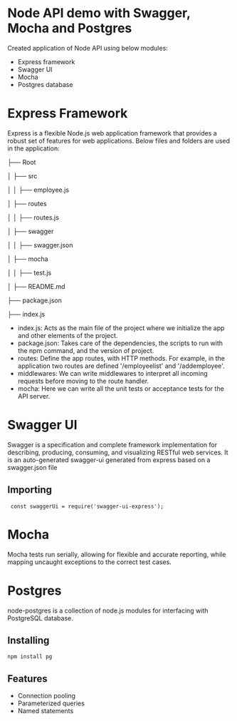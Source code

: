# Node API demo with Swagger, Mocha and Postgres

Created application of Node API using below modules:

  - Express framework
  - Swagger UI
  - Mocha
  - Postgres database

# Express Framework
Express is a flexible Node.js web application framework that provides a robust set of features for web applications.
Below files and folders are used in the application:

├── Root
   
   │   ├── src
   
   │   │   ├── employee.js
   
   │   ├── routes
   
   │   │  ├── routes.js
   
   │   ├── swagger
   
   │   │  ├── swagger.json
   
   │   ├── mocha
   
   │   │   ├── test.js
   
   │   ├── README.md
   
   ├── package.json
   
   ├── index.js
   
- index.js: Acts as the main file of the project where we initialize the app and other elements of the project.
- package.json: Takes care of the dependencies, the scripts to run with the npm command, and the version of project.
- routes: Define the app routes, with HTTP methods. For example, in the application two routes are defined '/employeelist' and '/addemployee'.
- middlewares: We can write middlewares to interpret all incoming requests before moving to the route handler. 
- mocha: Here we can write all the unit tests or acceptance tests for the API server.

# Swagger UI
Swagger is a specification and complete framework implementation for describing, producing, consuming, and visualizing RESTful web services. It is an auto-generated swagger-ui generated from express based on a swagger.json file

## Importing
` 
const swaggerUi = require('swagger-ui-express'); 
`

# Mocha
Mocha tests run serially, allowing for flexible and accurate reporting, while mapping uncaught exceptions to the correct test cases.

# Postgres
node-postgres is a collection of node.js modules for interfacing with PostgreSQL database.

## Installing
`
npm install pg
`
## Features
- Connection pooling
- Parameterized queries
- Named statements

